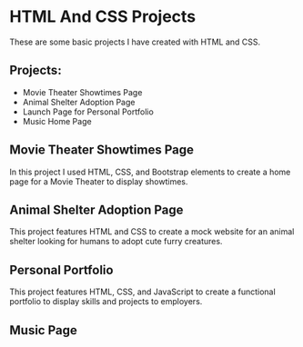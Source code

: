 <h1>HTML And CSS Projects</h1>

These are some basic projects I have created with HTML and CSS.

<h2>Projects:</h2>
<ul>
  <li>Movie Theater Showtimes Page</li>
  <li>Animal Shelter Adoption Page</li>
  <li>Launch Page for Personal Portfolio</li>
  <li>Music Home Page</li>
</ul>

<h2>Movie Theater Showtimes Page</h2>
In this project I used HTML, CSS, and Bootstrap elements to create a home page for a Movie Theater to display showtimes.

<h2>Animal Shelter Adoption Page</h2>
This project features HTML and CSS to create a mock website for an animal shelter looking for humans to adopt cute furry creatures.  

<h2>Personal Portfolio</h2> 
This project features HTML, CSS, and JavaScript to create a functional portfolio to display skills and projects to employers.

<h2>Music Page</h2>





